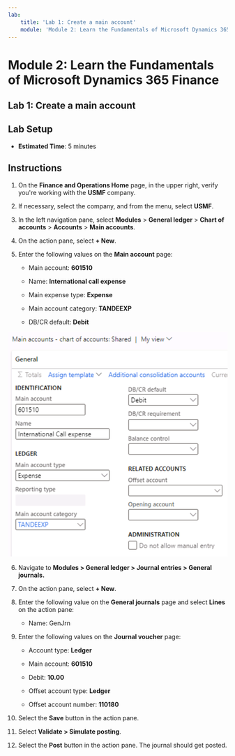 ```yaml
---
lab:
    title: 'Lab 1: Create a main account'
    module: 'Module 2: Learn the Fundamentals of Microsoft Dynamics 365 Finance'
---
```


# Module 2: Learn the Fundamentals of Microsoft Dynamics 365 Finance

## Lab 1: Create a main account

## Lab Setup

   - **Estimated Time**: 5 minutes

## Instructions


1. On the **Finance and Operations Home** page, in the upper right, verify you're working with the **USMF** company.

2. If necessary, select the company, and from the menu, select **USMF**.

3. In the left navigation pane, select **Modules** > **General ledger** > **Chart of accounts** > **Accounts** > **Main accounts**.

4. On the action pane, select **+ New**.

5. Enter the following values on the **Main account** page:

	- Main account: **601510**

	- Name: **International call expense**

	- Main expense type: **Expense**

	- Main account category: **TANDEEXP**

	- DB/CR default: **Debit**

![Screenshot depicts Main accounts - chart of accounts: Shared page where different values need to be added.](media/lab-create-a-main-account-01.png)

 

6. Navigate to **Modules &gt; General ledger &gt; Journal entries &gt; General journals.**

7. On the action pane, select **+ New**.

8. Enter the following value on the **General journals** page and select **Lines** on the action pane:

	- Name: GenJrn

9. Enter the following values on the **Journal voucher** page:

	- Account type: **Ledger**

	- Main account: **601510**

	- Debit: **10.00** 

	- Offset account type: **Ledger**

	- Offset account number: **110180** 

10. Select the **Save** button in the action pane.

11. Select **Validate &gt; Simulate posting**. 

12. Select the **Post** button in the action pane. The journal should get posted.
